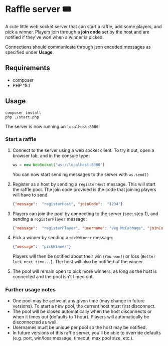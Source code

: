 # Raffle server 🎟

A cute little web socket server that can start a raffle, add some players, and pick a winner. Players join
through a **join code** set by the host and are notified if they've won when a winner is picked.

Connections should communicate through json encoded messages as specified under **Usage**.

## Requirements
- composer
- PHP ^8.1

## Usage
```shell
composer install
php ./start.php
```

The server is now running on `localhost:8080`. 

### Start a raffle

1. Connect to the server using a web socket client. To try it out, open a browser tab, and in the console type:
    ```javascript
    ws = new WebSocket('ws://localhost:8080')
    ```
   You can now start sending messages to the server with `ws.send()`

2. Register as a host by sending a `registerHost` message. This will start the raffle pool. The join code provided is
the code that joining players will have to send.

    ```json
    {"message":  "registerHost", "joinCode":  "1234"}
    ```
3. Players can join the pool by connecting to the server (see: step 1), and sending a `registerPlayer` message: 
    ```json
    {"message":  "registerPlayer", "username": "Veg McCabbage", "joinCode":  "1234"}
    ```
4. Pick a winner by sending a `pickWinner` message:
    ```json
    {"message":  "pickWinner"}
    ```
   Players will then be notified about their win (`You won!`) or loss (`Better luck next time...`). The host will also
   be notified of the winner. 
5. The pool will remain open to pick more winners, as long as the host is connected and the pool isn't timed out.

### Further usage notes

- One pool may be active at any given time (may change in future versions). To start a new pool, the current host must 
  first disconnect.
- The pool will be closed automatically when the host disconnects or when it times out (defaults to 1 hour).
  Players will automatically be disconnected as well.
- Usernames must be unique per pool so the host may be notified. 
- In future versions of this raffle server, you'll be able to override defaults (e.g. port, win/loss message, timeout,
max pool size, etc.).